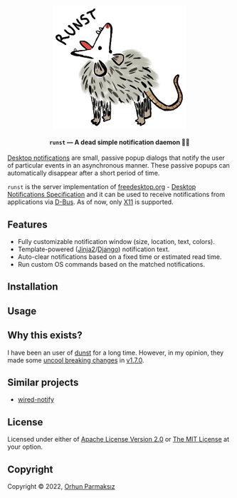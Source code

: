 <div align="center">

  <a href="https://github.com/orhun/runst">
    <img src="assets/runst-logo.jpg" width="300">
  </a>

#### **`runst`** — A dead simple notification daemon 🔔💬

</div>

[Desktop notifications](https://wiki.archlinux.org/title/Desktop_notifications) are small, passive popup dialogs that notify the user of particular events in an asynchronous manner. These passive popups can automatically disappear after a short period of time.

`runst` is the server implementation of [freedesktop.org](https://www.freedesktop.org/wiki) - [Desktop Notifications Specification](https://specifications.freedesktop.org/notification-spec/notification-spec-latest.html) and it can be used to receive notifications from applications via [D-Bus](https://www.freedesktop.org/wiki/Software/dbus/). As of now, only [X11](https://en.wikipedia.org/wiki/X_Window_System) is supported.

## Features

- Fully customizable notification window (size, location, text, colors).
- Template-powered ([Jinja2](http://jinja.pocoo.org/)/[Django](https://docs.djangoproject.com/en/3.1/topics/templates/)) notification text.
- Auto-clear notifications based on a fixed time or estimated read time.
- Run custom OS commands based on the matched notifications.

## Installation

## Usage

## Why this exists?

I have been an user of [dunst](https://github.com/dunst-project/dunst) for a long time. However, in my opinion, they made some [uncool breaking changes](https://github.com/dunst-project/dunst/issues/940) in [v1.7.0](https://github.com/dunst-project/dunst/releases/tag/v1.7.0).

## Similar projects

- [wired-notify](https://github.com/Toqozz/wired-notify)

## License

Licensed under either of [Apache License Version 2.0](http://www.apache.org/licenses/LICENSE-2.0) or [The MIT License](http://opensource.org/licenses/MIT) at your option.

## Copyright

Copyright © 2022, [Orhun Parmaksız](mailto:orhunparmaksiz@gmail.com)
